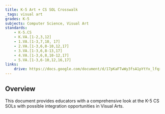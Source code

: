 ```yaml
---
title: K-5 Art + CS SOL Crosswalk
_tags: visual art
grades: K-5
subjects: Computer Science, Visual Art
standards: 
    - K-5.CS
    - K.VA.[1-2,3,12]
    - 1.VA.[1-3,7,10, 17]
    - 2.VA.[1-3,6,8-10,12,17]
    - 3.VA.[1-3,6,8-13,17]
    - 4.VA.[1-3,6,8,10-12,17]
    - 5.VA.[1-3,6-10,12,16,17] 
links:
    drive: https://docs.google.com/document/d/17pKaFTwWy3fsA1pYtYx_lfqx9eF-oUXj34Iv0dpe4Ho/edit?usp=drive_link
---
```


## Overview

This document provides educators with a comprehensive look at the K-5 CS SOLs with possible integration opportunities in Visual Arts.
